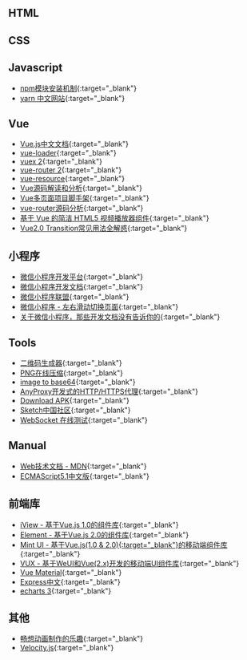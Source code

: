 ## HTML

## CSS

## Javascript

- [npm模块安装机制](http://www.ruanyifeng.com/blog/2016/01/npm-install.html){:target="_blank"}
- [yarn 中文网站](https://yarnpkg.com/zh-Hans/){:target="_blank"}

## Vue

- [Vue.js中文文档](https://vuefe.cn/){:target="_blank"}
- [vue-loader](http://vue-loader.vuejs.org/en/index.html#){:target="_blank"}
- [vuex 2](https://vuex.vuejs.org/zh-cn/){:target="_blank"}
- [vue-router 2](https://router.vuejs.org/zh-cn/){:target="_blank"}
- [vue-resource](https://github.com/pagekit/vue-resource){:target="_blank"}
- [Vue源码解读和分析](https://github.com/banama/aboutVue){:target="_blank"}
- [Vue多页面项目脚手架](https://github.com/jarvan4dev/vue-multi-page){:target="_blank"}
- [vue-router源码分析](https://zhuanlan.zhihu.com/p/24104410){:target="_blank"}
- [基于 Vue 的简洁 HTML5 视频播放器组件](https://github.com/hilongjw/vue-video){:target="_blank"}
- [Vue2.0 Transition常见用法全解惑](http://hyuhan.com/2016/12/08/vue-transition/){:target="_blank"}

## 小程序

- [微信小程序开发平台](https://mp.weixin.qq.com/){:target="_blank"}
- [微信小程序开发文档](https://mp.weixin.qq.com/debug/wxadoc/dev/){:target="_blank"}
- [微信小程序联盟](http://www.wxapp-union.com/){:target="_blank"}
- [微信小程序 - 左右滑动切换页面](http://www.jianshu.com/p/65cfda97a689){:target="_blank"}
- [关于微信小程序，那些开发文档没有告诉你的](https://zhuanlan.zhihu.com/p/23536784){:target="_blank"}

## Tools

- [二维码生成器](http://cli.im/){:target="_blank"}
- [PNG在线压缩](https://tinypng.com/){:target="_blank"}
- [image to base64](https://www.base64-image.de/){:target="_blank"}
- [AnyProxy开发式的HTTP/HTTPS代理](http://anyproxy.io/cn/){:target="_blank"}
- [Download APK](https://apkpure.com/){:target="_blank"}
- [Sketch中国社区](http://sketchchina.com/){:target="_blank"}
- [WebSocket 在线测试](http://www.blue-zero.com/WebSocket/){:target="_blank"}

## Manual

- [Web技术文档 - MDN](https://developer.mozilla.org/zh-CN/docs/Web){:target="_blank"}
- [ECMAScript5.1中文版](http://yanhaijing.com/es5/){:target="_blank"}

## 前端库

- [iView - 基于Vue.js 1.0的组件库](https://www.iviewui.com/){:target="_blank"}
- [Element - 基于Vue.js 2.0的组件库](http://element.eleme.io/#/zh-CN){:target="_blank"}
- [Mint UI - 基于Vue.js(1.0 & 2.0){:target="_blank"}的移动端组件库](http://mint-ui.github.io/#!/zh-cn){:target="_blank"}
- [VUX - 基于WeUI和Vue(2.x)开发的移动端UI组件库](https://vux.li/#/){:target="_blank"}
- [Vue Material](https://vuematerial.github.io/#/){:target="_blank"}
- [Express中文](http://www.expressjs.com.cn/){:target="_blank"}
- [echarts 3](http://echarts.baidu.com/){:target="_blank"}

## 其他

- [畅想动画制作的乐趣](https://yq.aliyun.com/articles/69561?spm=5176.100239.bloglist.166.eriSMB){:target="_blank"}
- [Velocity.js](http://velocityjs.org/){:target="_blank"}